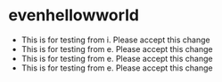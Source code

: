 # evenhellowworld
* This is for testing from i. Please accept this change
* This is for testing from e. Please accept this change
* This is for testing from e. Please accept this change
* This is for testing from e. Please accept this change

